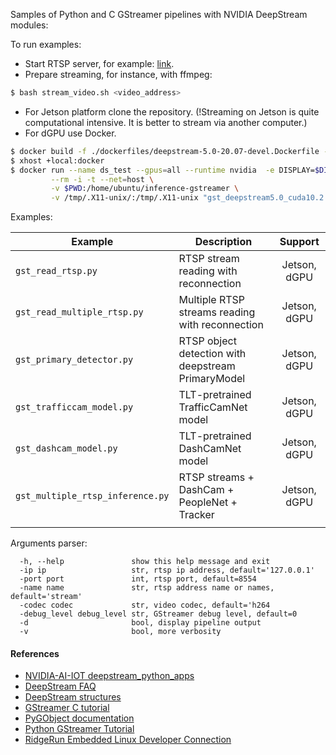 
Samples of Python and C GStreamer pipelines with NVIDIA DeepStream modules:

To run examples:

* Start RTSP server, for example: [link](https://github.com/aler9/rtsp-simple-server).
* Prepare streaming, for instance, with ffmpeg:

```bash
$ bash stream_video.sh <video_address>
```
* For Jetson platform clone the repository. (!Streaming on Jetson is quite computational intensive. It is better to stream via another computer.)
* For dGPU use Docker.

```bash
$ docker build -f ./dockerfiles/deepstream-5.0-20.07-devel.Dockerfile -t gst_deepstream5.0_cuda10.2:dgpu .
$ xhost +local:docker
$ docker run --name ds_test --gpus=all --runtime nvidia  -e DISPLAY=$DISPLAY \
         --rm -i -t --net=host \
         -v $PWD:/home/ubuntu/inference-gstreamer \
         -v /tmp/.X11-unix/:/tmp/.X11-unix "gst_deepstream5.0_cuda10.2:dgpu" bash

```

Examples:

| Example                          | Description                                        |   Support    |
|----------------------------------|----------------------------------------------------|:------------:|
| `gst_read_rtsp.py`               | RTSP stream reading with reconnection              | Jetson, dGPU |
| `gst_read_multiple_rtsp.py`      | Multiple RTSP streams reading with reconnection    | Jetson, dGPU |
| `gst_primary_detector.py`        | RTSP object detection with deepstream PrimaryModel | Jetson, dGPU |
| `gst_trafficcam_model.py`        | TLT-pretrained TrafficCamNet model                 | Jetson, dGPU |
| `gst_dashcam_model.py`           | TLT-pretrained DashCamNet model                    | Jetson, dGPU |
| `gst_multiple_rtsp_inference.py` | RTSP streams + DashCam + PeopleNet + Tracker       | Jetson, dGPU |
|                                  |                                                    |              |

Arguments parser:
```
  -h, --help               show this help message and exit
  -ip ip                   str, rtsp ip address, default='127.0.0.1'
  -port port               int, rtsp port, default=8554
  -name name               str, rtsp address name or names, default='stream'
  -codec codec             str, video codec, default='h264
  -debug_level debug_level str, GStreamer debug level, default=0
  -d                       bool, display pipeline output
  -v                       bool, more verbosity
```


#### References

* [NVIDIA-AI-IOT deepstream_python_apps](https://github.com/NVIDIA-AI-IOT/deepstream_python_apps)
* [DeepStream FAQ](https://docs.nvidia.com/metropolis/deepstream/5.0DP/dev-guide/index.html#page/DeepStream%20Plugins%20Development%20Guide/deepstream_plugin_faq.html)
* [DeepStream structures](https://docs.nvidia.com/metropolis/deepstream/5.0/python-api/index.html)
* [GStreamer C tutorial](https://gstreamer.freedesktop.org/documentation/tutorials/index.html?gi-language=c)
* [PyGObject documentation](http://lazka.github.io/pgi-docs/)
* [Python GStreamer Tutorial](https://brettviren.github.io/pygst-tutorial-org/pygst-tutorial.html)
* [RidgeRun Embedded Linux Developer Connection](https://developer.ridgerun.com/wiki/index.php?title=Main_Page)